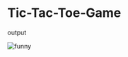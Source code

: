 # Tic-Tac-Toe-Game
output

![funny](https://user-images.githubusercontent.com/89767836/163602848-ca972ada-1a9a-4acd-9253-a42b8fd1a46f.jpg)
